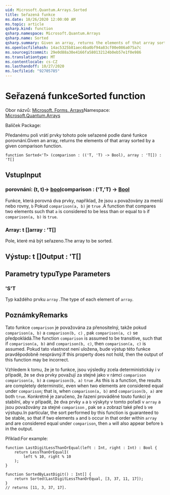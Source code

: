 ```yaml
---
uid: Microsoft.Quantum.Arrays.Sorted
title: Seřazená funkce
ms.date: 10/26/2020 12:00:00 AM
ms.topic: article
qsharp.kind: function
qsharp.namespace: Microsoft.Quantum.Arrays
qsharp.name: Sorted
qsharp.summary: Given an array, returns the elements of that array sorted by a given comparison function.
ms.openlocfilehash: 14ac5325b81aec4ba0bf94a83cf00e086a075a7c
ms.sourcegitcommit: 29e0d88a30e4166fa580132124b0eb57e1f0e986
ms.translationtype: MT
ms.contentlocale: cs-CZ
ms.lasthandoff: 10/27/2020
ms.locfileid: "92705785"
---
```

# <a name="sorted-function"></a><span data-ttu-id="ede6a-102">Seřazená funkce</span><span class="sxs-lookup"><span data-stu-id="ede6a-102">Sorted function</span></span>

<span data-ttu-id="ede6a-103">Obor názvů: [Microsoft. Forms. Arrays](xref:Microsoft.Quantum.Arrays)</span><span class="sxs-lookup"><span data-stu-id="ede6a-103">Namespace: [Microsoft.Quantum.Arrays](xref:Microsoft.Quantum.Arrays)</span></span>

<span data-ttu-id="ede6a-104">Balíček [](https://nuget.org/packages/)</span><span class="sxs-lookup"><span data-stu-id="ede6a-104">Package: [](https://nuget.org/packages/)</span></span>


<span data-ttu-id="ede6a-105">Předanému poli vrátí prvky tohoto pole seřazené podle dané funkce porovnání.</span><span class="sxs-lookup"><span data-stu-id="ede6a-105">Given an array, returns the elements of that array sorted by a given comparison function.</span></span>

```qsharp
function Sorted<'T> (comparison : (('T, 'T) -> Bool), array : 'T[]) : 'T[]
```


## <a name="input"></a><span data-ttu-id="ede6a-106">Vstup</span><span class="sxs-lookup"><span data-stu-id="ede6a-106">Input</span></span>

### <a name="comparison--tt---bool"></a><span data-ttu-id="ede6a-107">porovnání: (t, t)-> [bool](xref:microsoft.quantum.lang-ref.bool)</span><span class="sxs-lookup"><span data-stu-id="ede6a-107">comparison : ('T,'T) -> [Bool](xref:microsoft.quantum.lang-ref.bool)</span></span>

<span data-ttu-id="ede6a-108">Funkce, která porovná dva prvky, například, že jsou `a` považovány za menší nebo rovny, `b` Pokud `comparison(a, b)` je `true` .</span><span class="sxs-lookup"><span data-stu-id="ede6a-108">A function that compares two elements such that `a` is considered to be less than or equal to `b` if `comparison(a, b)` is `true`.</span></span>


### <a name="array--t"></a><span data-ttu-id="ede6a-109">Array: t []</span><span class="sxs-lookup"><span data-stu-id="ede6a-109">array : 'T[]</span></span>

<span data-ttu-id="ede6a-110">Pole, které má být seřazeno.</span><span class="sxs-lookup"><span data-stu-id="ede6a-110">The array to be sorted.</span></span>



## <a name="output--t"></a><span data-ttu-id="ede6a-111">Výstup: t []</span><span class="sxs-lookup"><span data-stu-id="ede6a-111">Output : 'T[]</span></span>



## <a name="type-parameters"></a><span data-ttu-id="ede6a-112">Parametry typu</span><span class="sxs-lookup"><span data-stu-id="ede6a-112">Type Parameters</span></span>

### <a name="t"></a><span data-ttu-id="ede6a-113">'S</span><span class="sxs-lookup"><span data-stu-id="ede6a-113">'T</span></span>

<span data-ttu-id="ede6a-114">Typ každého prvku `array` .</span><span class="sxs-lookup"><span data-stu-id="ede6a-114">The type of each element of `array`.</span></span>

## <a name="remarks"></a><span data-ttu-id="ede6a-115">Poznámky</span><span class="sxs-lookup"><span data-stu-id="ede6a-115">Remarks</span></span>

<span data-ttu-id="ede6a-116">Tato funkce `comparison` je považována za přenositelný, takže pokud `comparison(a, b)` a `comparison(b, c)` , pak `comparison(a, c)` se předpokládá.</span><span class="sxs-lookup"><span data-stu-id="ede6a-116">The function `comparison` is assumed to be transitive, such that if `comparison(a, b)` and `comparison(b, c)`, then `comparison(a, c)` is assumed.</span></span> <span data-ttu-id="ede6a-117">Pokud tato vlastnost není uložena, bude výstup této funkce pravděpodobně nesprávný.</span><span class="sxs-lookup"><span data-stu-id="ede6a-117">If this property does not hold, then the output of this function may be incorrect.</span></span>

<span data-ttu-id="ede6a-118">Vzhledem k tomu, že je to funkce, jsou výsledky zcela deterministickáy i v případě, že se dva prvky považují za stejné jako v rámci `comparison` `comparison(a, b)` a `comparison(b, a)` `true` .</span><span class="sxs-lookup"><span data-stu-id="ede6a-118">As this is a function, the results are completely determinstic, even when two elements are considered equal under `comparison`; that is, when `comparison(a, b)` and `comparison(b, a)` are both `true`.</span></span>
<span data-ttu-id="ede6a-119">Konkrétně je zaručeno, že řazení prováděné touto funkcí je stabilní, aby v případě, že dva prvky `a` a `b` výskyty v tomto pořadí v `array` a jsou považovány za stejné `comparison` , pak se `a` zobrazí také před `b` ve výstupu.</span><span class="sxs-lookup"><span data-stu-id="ede6a-119">In particular, the sort performed by this function is guaranteed to be stable, so that if two elements `a` and `b` occur in that order within `array` and are considered equal under `comparison`, then `a` will also appear before `b` in the output.</span></span>

<span data-ttu-id="ede6a-120">Příklad:</span><span class="sxs-lookup"><span data-stu-id="ede6a-120">For example:</span></span>

```Q#
function LastDigitLessThanOrEqual(left : Int, right : Int) : Bool {
    return LessThanOrEqualI(
        left % 10, right % 10
    );
}

function SortedByLastDigit() : Int[] {
    return Sorted(LastDigitLessThanOrEqual, [3, 37, 11, 17]);
}
// returns [11, 3, 37, 17].
```